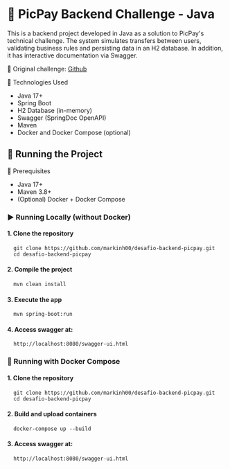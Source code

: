 # 💸 PicPay Backend Challenge - Java
This is a backend project developed in Java as a solution to PicPay's technical challenge. The system simulates transfers between users, validating business rules and persisting data in an H2 database. In addition, it has interactive documentation via Swagger.

🔗 Original challenge: [Github](https://github.com/PicPay/picpay-desafio-backend?tab=readme-ov-file)

🚀 Technologies Used
- Java 17+
- Spring Boot
- H2 Database (in-memory)
- Swagger (SpringDoc OpenAPI)
- Maven
- Docker and Docker Compose (optional)

## 🧪 Running the Project
🔧 Prerequisites
- Java 17+
- Maven 3.8+
- (Optional) Docker + Docker Compose

### ▶️ Running Locally (without Docker)
#### 1. Clone the repository
```
  git clone https://github.com/markinh00/desafio-backend-picpay.git
  cd desafio-backend-picpay
```
#### 2. Compile the project
```
  mvn clean install
```
#### 3. Execute the app
```
  mvn spring-boot:run
```
#### 4. Access swagger at:
```
  http://localhost:8080/swagger-ui.html
```
### 🐳 Running with Docker Compose
#### 1. Clone the repository
```
  git clone https://github.com/markinh00/desafio-backend-picpay.git
  cd desafio-backend-picpay
```
#### 2. Build and upload containers
```
  docker-compose up --build
```
#### 3. Access swagger at:
```
  http://localhost:8080/swagger-ui.html
```